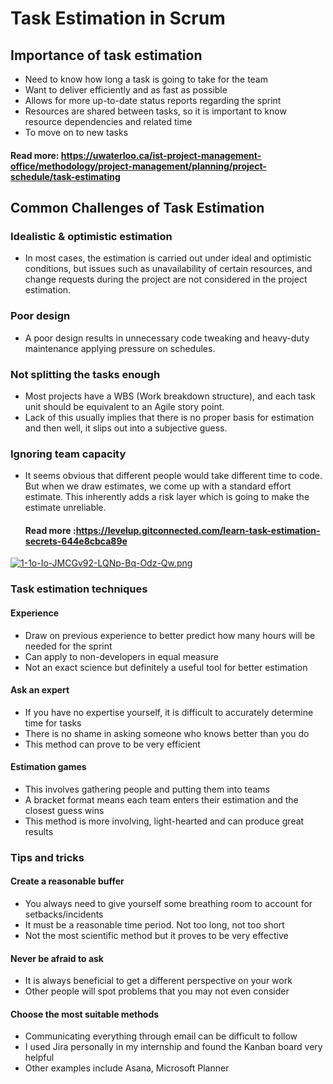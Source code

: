 # Task Estimation in Scrum

## Importance of task estimation  

- Need to know how long a task is going to take for the team
- Want to deliver efficiently and as fast as possible
- Allows for more up-to-date status reports regarding the sprint
- Resources are shared between tasks, so it is important to know resource dependencies and related time
- To move on to new tasks

#### Read more: https://uwaterloo.ca/ist-project-management-office/methodology/project-management/planning/project-schedule/task-estimating

## Common Challenges of Task Estimation

### Idealistic & optimistic estimation

- In most cases, the estimation is carried out under ideal and optimistic conditions, but issues such as unavailability of certain resources, and change requests during the project are not considered in the project estimation.

### Poor design

- A poor design results in unnecessary code tweaking and heavy-duty maintenance applying pressure on schedules.

### Not splitting the tasks enough

- Most projects have a WBS (Work breakdown structure), and each task unit should be equivalent to an Agile story point.
- Lack of this usually implies that there is no proper basis for estimation and then well, it slips out into a subjective guess.

### Ignoring team capacity

- It seems obvious that different people would take different time to code. But when we draw estimates, we come up with a standard effort estimate. This inherently adds a risk layer which is going to make the estimate unreliable.
  
  #### Read more :https://levelup.gitconnected.com/learn-task-estimation-secrets-644e8cbca89e

[![1-1o-Io-JMCGv92-LQNp-Bq-Odz-Qw.png](https://i.postimg.cc/bNcBHCsR/1-1o-Io-JMCGv92-LQNp-Bq-Odz-Qw.png)](https://postimg.cc/bdggqR0G)

### Task estimation techniques


#### Experience
- Draw on previous experience to better predict how many hours will be needed for the sprint
- Can apply to non-developers in equal measure
- Not an exact science but definitely a useful tool for better estimation

#### Ask an expert
- If you have no expertise yourself, it is difficult to accurately determine time for tasks
- There is no shame in asking someone who knows better than you do
- This method can prove to be very efficient


#### Estimation games
- This involves gathering people and putting them into teams
- A bracket format means each team enters their estimation and the closest guess wins
- This method is more involving, light-hearted and can produce great results




### Tips and tricks

#### Create a reasonable buffer
- You always need to give yourself some breathing room to account for setbacks/incidents
- It must be a reasonable time period. Not too long, not too short
- Not the most scientific method but it proves to be very effective

#### Never be afraid to ask
- It is always beneficial to get a different perspective on your work
- Other people will spot problems that you may not even consider

#### Choose the most suitable methods
- Communicating everything through email can be difficult to follow
- I used Jira personally in my internship and found the Kanban board very helpful 
- Other examples include Asana, Microsoft Planner


